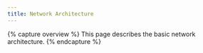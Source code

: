 ```yaml
---
title: Network Architecture
---
```


{% capture overview %}
This page describes the basic network architecture.
{% endcapture %}
